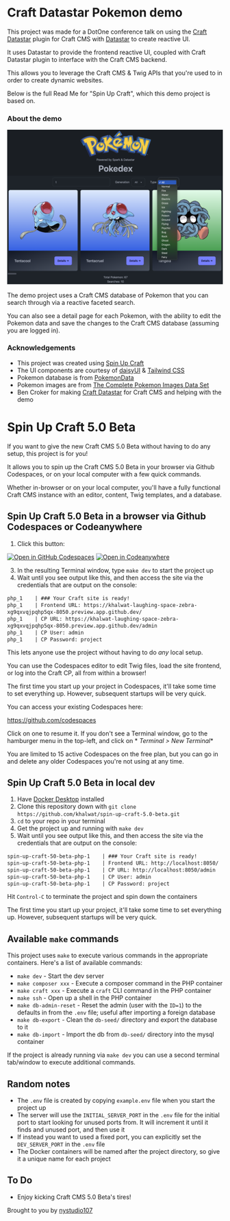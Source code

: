 # Craft Datastar Pokemon demo

This project was made for a DotOne conference talk on using the [Craft Datastar](https://github.com/putyourlightson/craft-datastar)
plugin for Craft CMS with [Datastar](https://datastar.fly.dev/) to create reactive UI.

It uses Datastar to provide the frontend reactive UI, coupled with Craft Datastar plugin to interface with the Craft CMS backend.

This allows you to leverage the Craft CMS & Twig APIs that you're used to in order to create dynamic websites.

Below is the full Read Me for "Spin Up Craft", which this demo project is based on.

### About the demo

![Screenshot](./resources/spark-datastar-pokemon.png)

The demo project uses a Craft CMS database of Pokemon that you can search through via a reactive faceted search.

You can also see a detail page for each Pokemon, with the ability to edit the Pokemon data and save the changes to the
Craft CMS database (assuming you are logged in).

### Acknowledgements

* This project was created using [Spin Up Craft](https://github.com/nystudio107/spin-up-craft)
* The UI components are courtesy of [daisyUI](https://daisyui.com/) & [Tailwind CSS](https://tailwindcss.com/)
* Pokemon database is from [PokemonData](https://github.com/lgreski/pokemonData)
* Pokemon images are
  from [The Complete Pokemon Images Data Set](https://www.kaggle.com/datasets/arenagrenade/the-complete-pokemon-images-data-set)
* Ben Croker for making [Craft Datastar](https://github.com/putyourlightson/craft-datastar) for Craft CMS and helping with the demo

# Spin Up Craft 5.0 Beta

If you want to give the new Craft CMS 5.0 Beta without having to do any setup, this project is for you!

It allows you to spin up the Craft CMS 5.0 Beta in your browser via Github Codespaces, or on your local computer with a
few quick commands.

Whether in-browser or on your local computer, you'll have a fully functional Craft CMS instance with an editor, content,
Twig templates, and a database.

## Spin Up Craft 5.0 Beta in a browser via Github Codespaces or Codeanywhere

1. Click this button:

[![Open in GitHub Codespaces](https://github.com/codespaces/badge.svg)](https://github.com/codespaces/new?hide_repo_select=true&ref=master&repo=877062736)
[![Open in Codeanywhere](https://codeanywhere.com/img/open-in-codeanywhere-btn.svg)](https://app.codeanywhere.com/#https://github.com/khalwat/spark-datastar-pokemon-demo)


3. In the resulting Terminal window, type `make dev` to start the project up
3. Wait until you see output like this, and then access the site via the credentials that are output on the console:

```
php_1    | ### Your Craft site is ready!
php_1    | Frontend URL: https://khalwat-laughing-space-zebra-xg9qxvqjpqhp5qx-8050.preview.app.github.dev/
php_1    | CP URL: https://khalwat-laughing-space-zebra-xg9qxvqjpqhp5qx-8050.preview.app.github.dev/admin
php_1    | CP User: admin
php_1    | CP Password: project
```

This lets anyone use the project without having to do _any_ local setup.

You can use the Codespaces editor to edit Twig files, load the site frontend, or log into the Craft CP, all from within
a browser!

The first time you start up your project in Codespaces, it'll take some time to set everything up. However, subsequent
startups will be very quick.

You can access your existing Codespaces here:

https://github.com/codespaces

Click on one to resume it. If you don't see a Terminal window, go to the hamburger menu in the top-left, and click on *
*Terminal > New Terminal**

You are limited to 15 active Codespaces on the free plan, but you can go in and delete any older Codespaces you're not
using at any time.

## Spin Up Craft 5.0 Beta in local dev

1. Have [Docker Desktop](https://www.docker.com/products/docker-desktop/) installed
2. Clone this repository down with `git clone https://github.com/khalwat/spin-up-craft-5.0-beta.git`
3. `cd` to your repo in your terminal
4. Get the project up and running with `make dev`
5. Wait until you see output like this, and then access the site via the credentials that are output on the console:

```
spin-up-craft-50-beta-php-1    | ### Your Craft site is ready!
spin-up-craft-50-beta-php-1    | Frontend URL: http://localhost:8050/
spin-up-craft-50-beta-php-1    | CP URL: http://localhost:8050/admin
spin-up-craft-50-beta-php-1    | CP User: admin
spin-up-craft-50-beta-php-1    | CP Password: project
```

Hit `Control-C` to terminate the project and spin down the containers

The first time you start up your project, it'll take some time to set everything up. However, subsequent startups will
be very quick.

## Available `make` commands

This project uses `make` to execute various commands in the appropriate containers. Here's a list of available commands:

* `make dev` - Start the dev server
* `make composer xxx` - Execute a composer command in the PHP container
* `make craft xxx` - Execute a `craft` CLI command in the PHP container
* `make ssh` - Open up a shell in the PHP container
* `make db-admin-reset` - Reset the admin (user with the `ID=1`) to the defaults in from the `.env` file; useful after
  importing a foreign database
* `make db-export` - Clean the `db-seed/` directory and export the database to it
* `make db-import` - Import the db from `db-seed/` directory into the mysql container

If the project is already running via `make dev` you can use a second terminal tab/window to execute additional
commands.

## Random notes

- The `.env` file is created by copying `example.env` file when you start the project up
- The server will use the `INITIAL_SERVER_PORT` in the `.env` file for the initial port to start looking for unused
  ports from. It will increment it until it finds and unused port, and then use it
- If instead you want to used a fixed port, you can explicitly set the `DEV_SERVER_PORT` in the `.env` file
- The Docker containers will be named after the project directory, so give it a unique name for each project

## To Do

- Enjoy kicking Craft CMS 5.0 Beta's tires!

Brought to you by [nystudio107](https://nystudio107.com/)
